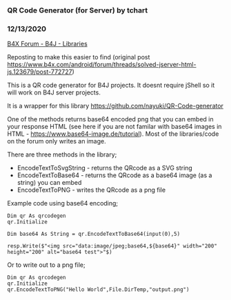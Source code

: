 ### QR Code Generator (for Server) by tchart
### 12/13/2020
[B4X Forum - B4J - Libraries](https://www.b4x.com/android/forum/threads/125513/)

Reposting to make this easier to find (original post <https://www.b4x.com/android/forum/threads/solved-jserver-html-js.123679/post-772727>)  
  
This is a QR code generator for B4J projects. It doesnt require jShell so it will work on B4J server projects.  
  
It is a wrapper for this library <https://github.com/nayuki/QR-Code-generator>   
  
One of the methods returns base64 encoded png that you can embed in your response HTML (see here if you are not familar with base64 images in HTML - <https://www.base64-image.de/tutorial>). Most of the libraries/code on the forum only writes an image.  
  
There are three methods in the library;  

- EncodeTextToSvgString - returns the QRcode as a SVG string
- EncodeTextToBase64 - returns the QRcode as a base64 image (as a string) you can embed
- EncodeTextToPNG - writes the QRcode as a png file

Example code using base64 encoding;  
  

```B4X
Dim qr As qrcodegen  
qr.Initialize  
  
Dim base64 As String = qr.EncodeTextToBase64(input(0),5)  
      
resp.Write($"<img src="data:image/jpeg;base64,${base64}" width="200" height="200" alt="base64 test">"$)
```

  
  
Or to write out to a png file;  
  

```B4X
Dim qr As qrcodegen  
qr.Initialize  
qr.EncodeTextToPNG("Hello World",File.DirTemp,"output.png")
```